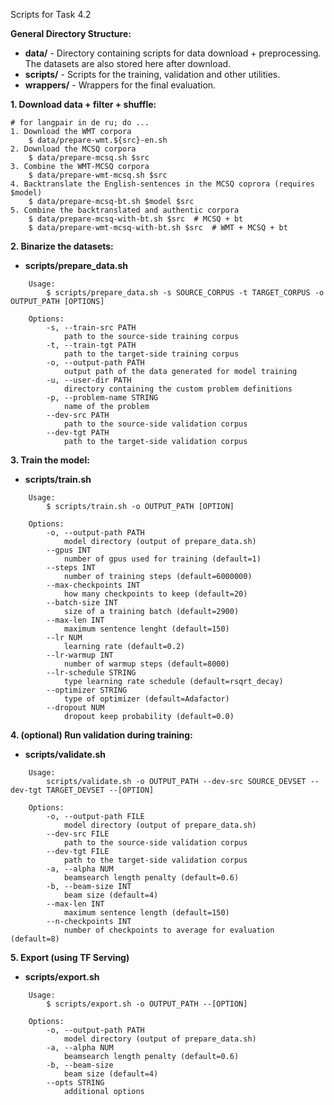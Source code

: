 Scripts for Task 4.2

**General Directory Structure:**
- **data/** - Directory containing scripts for data download + preprocessing. The datasets are also stored here after download.
- **scripts/** - Scripts for the training, validation and other utilities.
- **wrappers/** - Wrappers for the final evaluation.

**1. Download data + filter + shuffle:**
```
# for langpair in de ru; do ...
1. Download the WMT corpora
    $ data/prepare-wmt.${src}-en.sh
2. Download the MCSQ corpora
    $ data/prepare-mcsq.sh $src
3. Combine the WMT-MCSQ corpora
    $ data/prepare-wmt-mcsq.sh $src
4. Backtranslate the English-sentences in the MCSQ coprora (requires $model)
    $ data/prepare-mcsq-bt.sh $model $src
5. Combine the backtranslated and authentic corpora
    $ data/prepare-mcsq-with-bt.sh $src  # MCSQ + bt
    $ data/prepare-wmt-mcsq-with-bt.sh $src  # WMT + MCSQ + bt
```

**2. Binarize the datasets:**
- **scripts/prepare_data.sh**
```
    Usage:
        $ scripts/prepare_data.sh -s SOURCE_CORPUS -t TARGET_CORPUS -o OUTPUT_PATH [OPTIONS]

    Options:
        -s, --train-src PATH
            path to the source-side training corpus
        -t, --train-tgt PATH
            path to the target-side training corpus
        -o, --output-path PATH
            output path of the data generated for model training
        -u, --user-dir PATH
            directory containing the custom problem definitions
        -p, --problem-name STRING
            name of the problem
        --dev-src PATH
            path to the source-side validation corpus
        --dev-tgt PATH
            path to the target-side validation corpus
```

**3. Train the model:**
- **scripts/train.sh**
```
    Usage:
        $ scripts/train.sh -o OUTPUT_PATH [OPTION]

    Options:
        -o, --output-path PATH
            model directory (output of prepare_data.sh)
        --gpus INT
            number of gpus used for training (default=1)
        --steps INT
            number of training steps (default=6000000)
        --max-checkpoints INT
            how many checkpoints to keep (default=20)
        --batch-size INT
            size of a training batch (default=2900)
        --max-len INT
            maximum sentence lenght (default=150)
        --lr NUM
            learning rate (default=0.2)
        --lr-warmup INT
            number of warmup steps (default=8000)
        --lr-schedule STRING
            type learning rate schedule (default=rsqrt_decay)
        --optimizer STRING
            type of optimizer (default=Adafactor)
        --dropout NUM
            dropout keep probability (default=0.0)
```

**4. (optional) Run validation during training:**
- **scripts/validate.sh**
```
    Usage:
        scripts/validate.sh -o OUTPUT_PATH --dev-src SOURCE_DEVSET --dev-tgt TARGET_DEVSET --[OPTION]

    Options:
        -o, --output-path FILE
            model directory (output of prepare_data.sh)
        --dev-src FILE
            path to the source-side validation corpus
        --dev-tgt FILE
            path to the target-side validation corpus
        -a, --alpha NUM
            beamsearch length penalty (default=0.6)
        -b, --beam-size INT
            beam size (default=4)
        --max-len INT
            maximum sentence length (default=150)
        --n-checkpoints INT
            number of checkpoints to average for evaluation (default=8)
```

**5. Export (using TF Serving)**
- **scripts/export.sh**
```
    Usage:
        $ scripts/export.sh -o OUTPUT_PATH --[OPTION]

    Options:
        -o, --output-path PATH
            model directory (output of prepare_data.sh)
        -a, --alpha NUM
            beamsearch length penalty (default=0.6)
        -b, --beam-size
            beam size (default=4)
        --opts STRING
            additional options
```
